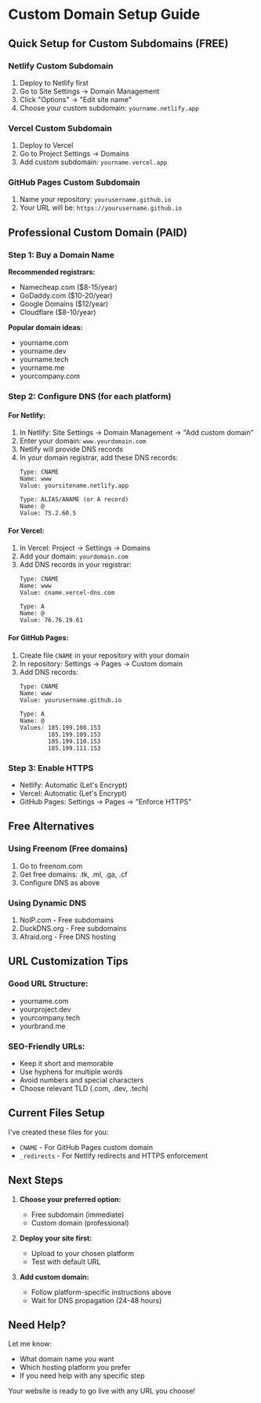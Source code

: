 # Custom Domain Setup Guide

## Quick Setup for Custom Subdomains (FREE)

### Netlify Custom Subdomain
1. Deploy to Netlify first
2. Go to Site Settings → Domain Management
3. Click "Options" → "Edit site name"
4. Choose your custom subdomain: `yourname.netlify.app`

### Vercel Custom Subdomain
1. Deploy to Vercel
2. Go to Project Settings → Domains
3. Add custom subdomain: `yourname.vercel.app`

### GitHub Pages Custom Subdomain
1. Name your repository: `yourusername.github.io`
2. Your URL will be: `https://yourusername.github.io`

## Professional Custom Domain (PAID)

### Step 1: Buy a Domain Name
**Recommended registrars:**
- Namecheap.com ($8-15/year)
- GoDaddy.com ($10-20/year)
- Google Domains ($12/year)
- Cloudflare ($8-10/year)

**Popular domain ideas:**
- yourname.com
- yourname.dev
- yourname.tech
- yourname.me
- yourcompany.com

### Step 2: Configure DNS (for each platform)

#### For Netlify:
1. In Netlify: Site Settings → Domain Management → "Add custom domain"
2. Enter your domain: `www.yourdomain.com`
3. Netlify will provide DNS records
4. In your domain registrar, add these DNS records:
   ```
   Type: CNAME
   Name: www
   Value: yoursitename.netlify.app
   
   Type: ALIAS/ANAME (or A record)
   Name: @
   Value: 75.2.60.5
   ```

#### For Vercel:
1. In Vercel: Project → Settings → Domains
2. Add your domain: `yourdomain.com`
3. Add DNS records in your registrar:
   ```
   Type: CNAME
   Name: www
   Value: cname.vercel-dns.com
   
   Type: A
   Name: @
   Value: 76.76.19.61
   ```

#### For GitHub Pages:
1. Create file `CNAME` in your repository with your domain
2. In repository: Settings → Pages → Custom domain
3. Add DNS records:
   ```
   Type: CNAME
   Name: www
   Value: yourusername.github.io
   
   Type: A
   Name: @
   Values: 185.199.108.153
           185.199.109.153
           185.199.110.153
           185.199.111.153
   ```

### Step 3: Enable HTTPS
- Netlify: Automatic (Let's Encrypt)
- Vercel: Automatic (Let's Encrypt)
- GitHub Pages: Settings → Pages → "Enforce HTTPS"

## Free Alternatives

### Using Freenom (Free domains)
1. Go to freenom.com
2. Get free domains: .tk, .ml, .ga, .cf
3. Configure DNS as above

### Using Dynamic DNS
1. NoIP.com - Free subdomains
2. DuckDNS.org - Free subdomains
3. Afraid.org - Free DNS hosting

## URL Customization Tips

### Good URL Structure:
- yourname.com
- yourproject.dev
- yourcompany.tech
- yourbrand.me

### SEO-Friendly URLs:
- Keep it short and memorable
- Use hyphens for multiple words
- Avoid numbers and special characters
- Choose relevant TLD (.com, .dev, .tech)

## Current Files Setup

I've created these files for you:
- `CNAME` - For GitHub Pages custom domain
- `_redirects` - For Netlify redirects and HTTPS enforcement

## Next Steps

1. **Choose your preferred option:**
   - Free subdomain (immediate)
   - Custom domain (professional)

2. **Deploy your site first:**
   - Upload to your chosen platform
   - Test with default URL

3. **Add custom domain:**
   - Follow platform-specific instructions above
   - Wait for DNS propagation (24-48 hours)

## Need Help?

Let me know:
- What domain name you want
- Which hosting platform you prefer
- If you need help with any specific step

Your website is ready to go live with any URL you choose!

